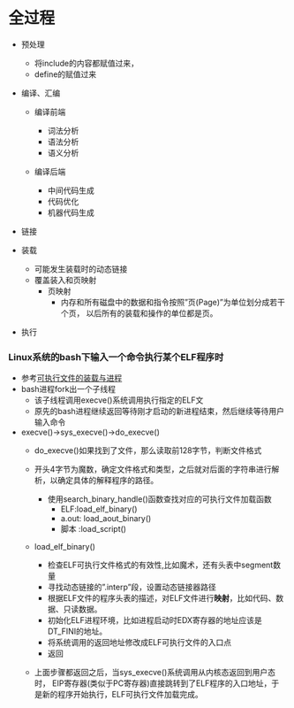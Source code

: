 全过程
======

- 预处理
    - 将include的内容都赋值过来，
    - define的赋值过来
- 编译、汇编
    - 编译前端
      - 词法分析
      - 语法分析
      - 语义分析  
    
    - 编译后端
      - 中间代码生成
      - 代码优化
      - 机器代码生成
- 链接
- 装载
  - 可能发生装载时的动态链接
   - 覆盖装入和页映射
      - 页映射
        - 内存和所有磁盘中的数据和指令按照”页(Page)”为单位划分成若干个页，
          以后所有的装载和操作的单位都是页。
          
- 执行

### Linux系统的bash下输入一个命令执行某个ELF程序时
- 参考[可执行文件的装载与进程](https://zhuanlan.zhihu.com/p/127821301)
- bash进程fork出一个子线程
    - 该子线程调用execve()系统调用执行指定的ELF文
    - 原先的bash进程继续返回等待刚才启动的新进程结束，然后继续等待用户输入命令
- execve()->sys_execve()->do_execve()
    - do_execve()如果找到了文件，那么读取前128字节，判断文件格式
    - 开头4字节为魔数，确定文件格式和类型，之后就对后面的字符串进行解析，以确定具体的解释程序的路径。
        - 使用search_binary_handle()函数查找对应的可执行文件加载函数
            - ELF:load_elf_binary()
            - a.out: load_aout_binary()
            - 脚本 :load_script()

    - load_elf_binary()
        - 检查ELF可执行文件格式的有效性,比如魔术，还有头表中segment数量
        - 寻找动态链接的”.interp”段，设置动态链接器路径
        - 根据ELF文件的程序头表的描述，对ELF文件进行**映射**，比如代码、数据、只读数据。
        - 初始化ELF进程环境，比如进程启动时EDX寄存器的地址应该是DT_FINI的地址。
        - 将系统调用的返回地址修改成ELF可执行文件的入口点
        - 返回
    
    - 上面步骤都返回之后，当sys_execve()系统调用从内核态返回到用户态时，
      EIP寄存器(类似于PC寄存器)直接跳转到了ELF程序的入口地址，于是新的程序开始执行，ELF可执行文件加载完成。

